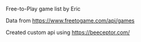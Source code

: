 Free-to-Play game list by Eric

Data from https://www.freetogame.com/api/games

Created custom api using https://beeceptor.com/
